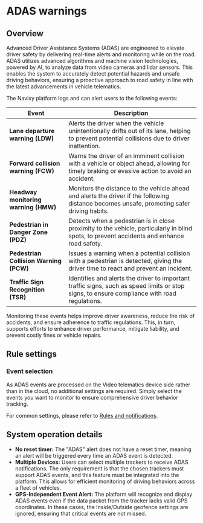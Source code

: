 # ADAS warnings

## Overview

Advanced Driver Assistance Systems (ADAS) are engineered to elevate driver safety by delivering real-time alerts and monitoring while on the road. ADAS utilizes advanced algorithms and machine vision technologies, powered by AI, to analyze data from video cameras and lidar sensors. This enables the system to accurately detect potential hazards and unsafe driving behaviors, ensuring a proactive approach to road safety in line with the latest advancements in vehicle telematics.

The Navixy platform logs and can alert users to the following events:

| **Event** | **Description** |
| --- | --- |
| **Lane departure warning (LDW)** | Alerts the driver when the vehicle unintentionally drifts out of its lane, helping to prevent potential collisions due to driver inattention. |
| **Forward collision warning (FCW)** | Warns the driver of an imminent collision with a vehicle or object ahead, allowing for timely braking or evasive action to avoid an accident. |
| **Headway monitoring warning (HMW)** | Monitors the distance to the vehicle ahead and alerts the driver if the following distance becomes unsafe, promoting safer driving habits. |
| **Pedestrian in Danger Zone (PDZ)** | Detects when a pedestrian is in close proximity to the vehicle, particularly in blind spots, to prevent accidents and enhance road safety. |
| **Pedestrian Collision Warning (PCW)** | Issues a warning when a potential collision with a pedestrian is detected, giving the driver time to react and prevent an incident. |
| **Traffic Sign Recognition (TSR)** | Identifies and alerts the driver to important traffic signs, such as speed limits or stop signs, to ensure compliance with road regulations. |

Monitoring these events helps improve driver awareness, reduce the risk of accidents, and ensure adherence to traffic regulations. This, in turn, supports efforts to enhance driver performance, mitigate liability, and prevent costly fines or vehicle repairs.

## Rule settings

### Event selection

As ADAS events are processed on the Video telematics device side rather than in the cloud, no additional settings are required. Simply select the events you want to monitor to ensure comprehensive driver behavior tracking.

For common settings, please refer to [Rules and notifications](../../rules-and-notifications.md).

## System operation details

- **No reset timer:** The "ADAS" alert does not have a reset timer, meaning an alert will be triggered every time an ADAS event is detected.
- **Multiple Devices:** Users can select multiple trackers to receive ADAS notifications. The only requirement is that the chosen trackers must support ADAS events, and this feature must be integrated into the platform. This allows for efficient monitoring of driving behaviors across a fleet of vehicles.
- **GPS-Independent Event Alert:** The platform will recognize and display ADAS events even if the data packet from the tracker lacks valid GPS coordinates. In these cases, the Inside/Outside geofence settings are ignored, ensuring that critical events are not missed.